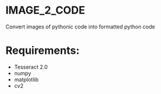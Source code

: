 # IMAGE_2_CODE
Convert images of pythonic code into formatted python code

# Requirements:
* Tesseract 2.0
* numpy 
* matplotlib
* cv2
